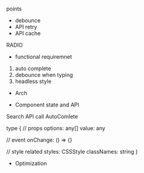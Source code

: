 points
- debounce
- API retry
- API cache

RADIO
- functional requiremnet
1. auto complete
2. debounce when typing 
3. headless style

- Arch




- Component state and API


Search
  API call 
  AutoComlete

<AutoComlete />
type {
  // props
  options: any[]
  value: any
  
  // event
  onChange: () => {}

  // style related
  styles: CSSStyle
  classNames: string
}


- Optimization


